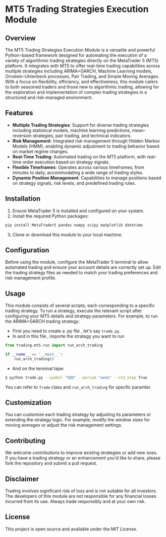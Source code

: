 
# MT5 Trading Strategies Execution Module

## Overview

The MT5 Trading Strategies Execution Module is a versatile and powerful Python-based framework designed for automating the execution of a variety of algorithmic trading strategies directly on the MetaTrader 5 (MT5) platform. It integrates with MT5 to offer real-time trading capabilities across multiple strategies including ARIMA+GARCH, Machine Learning models, Ornstein-Uhlenbeck processes, Pair Trading, and Simple Moving Averages. With a focus on flexibility, efficiency, and effectiveness, this module caters to both seasoned traders and those new to algorithmic trading, allowing for the exploration and implementation of complex trading strategies in a structured and risk-managed environment.

## Features

- **Multiple Trading Strategies**: Support for diverse trading strategies including statistical models, machine learning predictions, mean-reversion strategies, pair trading, and technical indicators.
- **Risk Management**: Integrated risk management through Hidden Markov Models (HMM), enabling dynamic adjustment to trading behavior based on market regime changes.
- **Real-Time Trading**: Automated trading on the MT5 platform, with real-time order execution based on strategy signals.
- **Flexible Timeframes**: Operates across various timeframes, from minutes to daily, accommodating a wide range of trading styles.
- **Dynamic Position Management**: Capabilities to manage positions based on strategy signals, risk levels, and predefined trading rules.

## Installation

1. Ensure MetaTrader 5 is installed and configured on your system.
2. Install the required Python packages:

```bash
pip install MetaTrader5 pandas numpy scipy matplotlib datetime
```

3. Clone or download this module to your local machine.

## Configuration

Before using the module, configure the MetaTrader 5 terminal to allow automated trading and ensure your account details are correctly set up. Edit the trading strategy files as needed to match your trading preferences and risk management profile.

## Usage

This module consists of several scripts, each corresponding to a specific trading strategy. To run a strategy, execute the relevant script after configuring your MT5 details and strategy parameters. For example, to run the ARIMA+GARCH trading strategy:

- First you need to create a .py file , let's say `trade.py`.
- In and in this file , importe the strategy you want to run 

```python
from trading.mt5.run import run_arch_trading

if __name__ == '__main__':
    run_arch_trading()
```
- And on the terminal tape:
```bash
$ python trade.py --symbol "QQQ" --period "week" --std_stop True  
```
You can refer to `Trade` class and `run_arch_trading` for specfic paramter.

## Customization

You can customize each trading strategy by adjusting its parameters or extending the strategy logic. For example, modify the window sizes for moving averages or adjust the risk management settings.

## Contributing

We welcome contributions to improve existing strategies or add new ones. If you have a trading strategy or an enhancement you'd like to share, please fork the repository and submit a pull request.

## Disclaimer

Trading involves significant risk of loss and is not suitable for all investors. The developers of this module are not responsible for any financial losses incurred from its use. Always trade responsibly and at your own risk.

## License

This project is open source and available under the MIT License.
